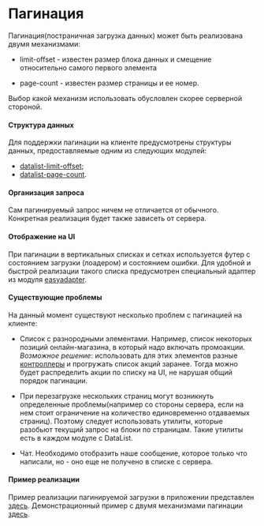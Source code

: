 # Пагинация

Пагинация(постраничная загрузка данных) может быть реализована двумя механизмами:
- limit-offset - известен размер блока данных и смещение относительно самого
первого элемента

- page-count - известен размер страницы и ее номер.

Выбор какой механизм использовать обусловлен скорее серверной стороной.

#### Структура данных
Для поддержки пагинации на клиенте предусмотрены структуры данных,
предоставляемые одним из следующих модулей:
- [datalist-limit-offset](../../datalist-limit-offset/README.md);
- [datalist-page-count](../../datalist-page-count/README.md).


#### Организация запроса

Сам пагинируемый запрос ничем не отличается от обычного. Конкретная реализация
будет также зависеть от сервера.

#### Отображение на UI

При пагинации в вертикальных списках и сетках используется футер с состоянием загрузки
(лоадером) и состоянием ошибки. Для удобной и быстрой реализации такого
списка предусмотрен специальный адаптер из модуля [easyadapter](../../easyadapter/README.md).

#### Существующие проблемы

На данный момент существуют несколько проблем с пагинацией на клиенте:

- Список с разнородными элементами. Например, список некоторых позиций онлайн-магазина,
в который надо включать промоакции. *Возможное решение*: использовать для этих
элементов разные [контроллеры][control] и прогружать список акций заранее. Тогда можно будет
распределить акции по списку на UI, не нарушая общий порядок пагинации.

- При перезагрузке нескольких страниц могут возникнуть определенные
  проблемы(например со стороны сервера, если на нем стоит ограничение на количество
  единовременно отдаваемых страниц). Поэтому следует использовать утилиты, которые
  разобьют текущий запрос на блоки по страницам. Такие утилиты есть в каждом
  модуле с DataList.

- Чат. Необходимо отобразить наше сообщение, которое только что написали,
но - оно еще не получено в списке с сервера.

#### Пример реализации

Пример реализации пагинируемой загрузки в приложении представлен [здесь](../../network-sample/docs/pagin_sample.md).
Демонстрационный пример с двумя механизмами пагинации [здесь](../../easyadapter-sample/README.md).

[control]: ../../easyadapter/README.md
[cache]: ../../network/README.md